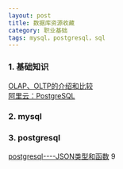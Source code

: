 ```yaml
---
layout: post
title: 数据库资源收藏
category: 职业基础
tags: mysql，postgresql，sql
---
```



### 1. 基础知识
[OLAP、OLTP的介绍和比较](https://www.cnblogs.com/hhandbibi/p/7118740.html)  
[阿里云：PostgreSQL](https://www.aliyun.com/product/rds/postgresql)  
[]()  

### 2. mysql

### 3. postgresql
[postgresql----JSON类型和函数](https://www.cnblogs.com/alianbog/p/5658156.html)
9
